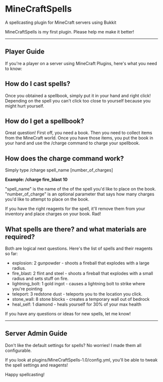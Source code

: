 MineCraftSpells
===============

A spellcasting plugin for MineCraft servers using Bukkit

MineCraftSpells is my first plugin. Please help me make it better!

------------
Player Guide
------------

If you're a player on a server using MineCraft Plugins, here's what you need to know:

How do I cast spells?
---------------------

Once you obtained a spellbook, simply put it in your hand and right click! Depending on the spell you can't click too close to yourself because you might hurt yourself.

How do I get a spellbook?
-------------------------

Great question! First off, you need a book. Then you need to collect items from the MineCraft world. Once you have those items, you put the book in your hand and use the /charge command to charge your spellbook.

How does the charge command work?
---------------------------------

Simply type /charge spell_name [number_of_charges]

**Example: /charge fire_blast 10**

"spell_name" is the name of the of the spell you'd like to place on the book. "number_of_charge" is an optional parameter that says how many charges you'd like to attempt to place on the book.

If you have the right reagents for the spell, it'll remove them from your inventory and place charges on your book. Rad!

What spells are there? and what materials are required?
-------------------------------------------------------

Both are logical next questions. Here's the list of spells and their reagents so far:

* explosion: 2 gunpowder - shoots a fireball that explodes with a large radius.
* fire_blast: 2 flint and steel - shoots a fireball that explodes with a small radius and sets stuff on fire.
* lightning_bolt: 1 gold ingot - causes a lightning bolt to strike where you're pointing
* teleport: 3 redstone dust - teleports you to the location you click.
* stone_wall: 8 stone blocks - creates a temporary wall out of bedrock
* heal_self: 1 diamond - heals yourself for 30% of your max health

If you have any questions or ideas for new spells, let me know!

------------------
Server Admin Guide
------------------

Don't like the default settings for spells? No worries! I made them all configurable.

If you look at plugins/MineCraftSpells-1.0/config.yml, you'll be able to tweak the spell settings and reagents!

Happy spellcasting!
